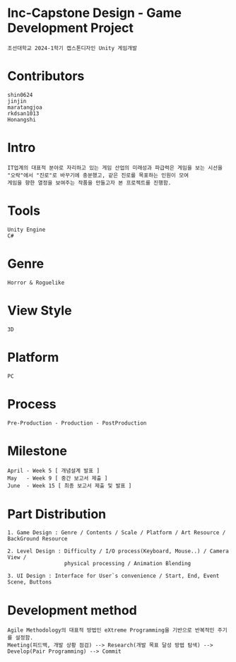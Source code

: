 # Inc-Capstone Design - Game Development Project
    조선대학교 2024-1학기 캡스톤디자인 Unity 게임개발

# Contributors
    shin0624
    jinjin
    maratangjoa
    rkdsan1013
    Honangshi



# Intro
    IT업계의 대표적 분야로 자리하고 있는 게임 산업의 미래성과 파급력은 게임을 보는 시선을
    "오락"에서 "진로"로 바꾸기에 충분했고, 같은 진로를 목표하는 인원이 모여 
    게임을 향한 열정을 보여주는 작품을 만들고자 본 프로젝트를 진행함.


# Tools
    Unity Engine
    C#

# Genre
    Horror & Roguelike

# View Style
    3D

# Platform
    PC

# Process
    Pre-Production - Production - PostProduction

# Milestone
    April - Week 5 [ 개념설계 발표 ]
    May   - Week 9 [ 중간 보고서 제출 ]
    June  - Week 15 [ 최종 보고서 제출 및 발표 ]

# Part Distribution
    1. Game Design : Genre / Contents / Scale / Platform / Art Resource / BackGround Resource

    2. Level Design : Difficulty / I/O process(Keyboard, Mouse..) / Camera View /
                      physical processing / Animation Blending
                      
    3. UI Design : Interface for User`s convenience / Start, End, Event Scene, Buttons

# Development method
    Agile Methodology의 대표적 방법인 eXtreme Programming을 기반으로 반복적인 주기를 설정함. 
    Meeting(피드백, 개발 상황 점검) --> Research(개발 목표 달성 방법 탐색) --> Develop(Pair Programming) --> Commit 
